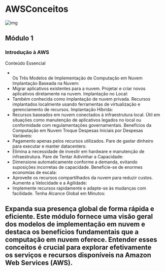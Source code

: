 # AWSConceitos

![img](https://abracd.org/wp-content/uploads/2023/05/Group-169-3-1024x536.webp)

<h2>Módulo 1</h2>

<h3>Introdução à AWS</h3>
Conteúdo Essencial

<ul>
  <li></li>Os Três Modelos de Implementação de Computação em Nuvem
Implantação Baseada na Nuvem:</li>

<li>Migrar aplicativos existentes para a nuvem.
Projetar e criar novos aplicativos diretamente na nuvem.
Implantação no Local:</li>

<li>Também conhecida como implantação de nuvem privada.
Recursos implantados localmente usando ferramentas de virtualização e gerenciamento de recursos.
Implantação Híbrida:</li>

<li>Recursos baseados em nuvem conectados à infraestrutura local.
Útil em situações como manutenção de aplicativos legados no local ou conformidade com regulamentações governamentais.
Benefícios da Computação em Nuvem
Troque Despesas Iniciais por Despesas Variáveis:</li>

<li>Pagamento apenas pelos recursos utilizados.
Pare de gastar dinheiro para executar e manter datacenters:</li>

<li>Elimina a necessidade de investir em hardware e manutenção de infraestrutura.
Pare de Tentar Adivinhar a Capacidade:</li>

<li>Dimensione automaticamente conforme a demanda, evitando suposições incorretas de capacidade.
Beneficie-se de enormes economias de escala:</li>

<li>Aproveite os recursos compartilhados da nuvem para reduzir custos.
Aumente a Velocidade e a Agilidade:</li>

<li>Implemente recursos rapidamente e adapte-se às mudanças com facilidade.
Tenha Alcance Global em Minutos:</li>
</ul>
<h2>Expanda sua presença global de forma rápida e eficiente.
Este módulo fornece uma visão geral dos modelos de implementação em nuvem e destaca os benefícios fundamentais que a computação em nuvem oferece. Entender esses conceitos é crucial para explorar efetivamente os serviços e recursos disponíveis na Amazon Web Services (AWS).</h2>
